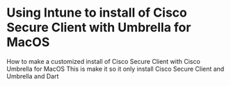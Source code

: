 # Using Intune to install of Cisco Secure Client with Umbrella for MacOS
How to make a customized install of Cisco Secure Client with Cisco Umbrella for MacOS
This is make it so it only install Cisco Secure Client and Umbrella and Dart
